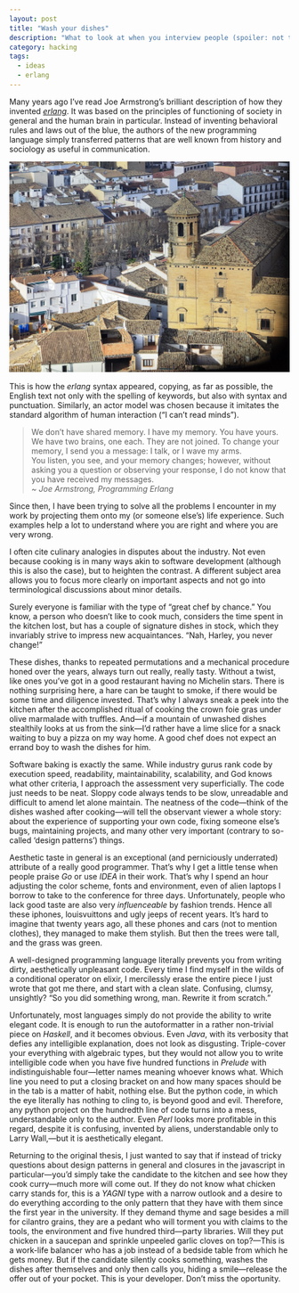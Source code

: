 ```yaml
---
layout: post
title: "Wash your dishes"
description: "What to look at when you interview people (spoiler: not their imminent knowledge)"
category: hacking
tags:
  - ideas
  - erlang
---
```


Many years ago I’ve read Joe Armstrong’s brilliant description of how they invented [_erlang_](https://www.erlang.org). It was based on the principles of functioning of society in general and the human brain in particular. Instead of inventing behavioral rules and laws out of the blue, the authors of the new programming language simply transferred patterns that are well known from history and sociology as useful in communication.

![Baeza](/img/baeza.jpg)

This is how the _erlang_ syntax appeared, copying, as far as possible, the English text not only with the spelling of keywords, but also with syntax and punctuation. Similarly, an actor model was chosen because it imitates the standard algorithm of human interaction (“I can’t read minds”).

> We don’t have shared memory. I have my memory. You have yours. We have two brains, one each. They are not joined. To change your memory, I send you a message: I talk, or I wave my arms.  
> You listen, you see, and your memory changes; however, without asking you a question or observing your response, I do not know that you have received my messages.  
> _~ Joe Armstrong, Programming Erlang_

Since then, I have been trying to solve all the problems I encounter in my work by projecting them onto my (or someone else’s) life experience. Such examples help a lot to understand where you are right and where you are very wrong.

I often cite culinary analogies in disputes about the industry. Not even because cooking is in many ways akin to software development (although this is also the case), but to heighten the contrast. A different subject area allows you to focus more clearly on important aspects and not go into terminological discussions about minor details.

Surely everyone is familiar with the type of “great chef by chance.” You know, a person who doesn’t like to cook much, considers the time spent in the kitchen lost, but has a couple of signature dishes in stock, which they invariably strive to impress new acquaintances. “Nah, Harley, you never change!”

These dishes, thanks to repeated permutations and a mechanical procedure honed over the years, always turn out really, really tasty. Without a twist, like ones you’ve got in a good restaurant having no Michelin stars. There is nothing surprising here, a hare can be taught to smoke, if there would be some time and diligence invested. That’s why I always sneak a peek into the kitchen after the accomplished ritual of cooking the crown foie gras under olive marmalade with truffles. And—if a mountain of unwashed dishes stealthily looks at us from the sink—I’d rather have a lime slice for a snack waiting to buy a pizza on my way home. A good chef does not expect an errand boy to wash the dishes for him.

Software baking is exactly the same. While industry gurus rank code by execution speed, readability, maintainability, scalability, and God knows what other criteria, I approach the assessment very superficially. The code just needs to be neat. Sloppy code always tends to be slow, unreadable and difficult to amend let alone maintain. The neatness of the code—think of the dishes washed after cooking—will tell the observant viewer a whole story: about the experience of supporting your own code, fixing someone else’s bugs, maintaining projects, and many other very important (contrary to so-called ‘design patterns’) things.

Aesthetic taste in general is an exceptional (and perniciously underrated) attribute of a really good programmer. That’s why I get a little tense when people praise _Go_ or use _IDEA_ in their work. That’s why I spend an hour adjusting the color scheme, fonts and environment, even of alien laptops I borrow to take to the conference for three days. Unfortunately, people who lack good taste are also very _influenceable_ by fashion trends. Hence all these iphones, louisvuittons and ugly jeeps of recent years. It’s hard to imagine that twenty years ago, all these phones and cars (not to mention clothes), they managed to make them stylish. But then the trees were tall, and the grass was green.

A well-designed programming language literally prevents you from writing dirty, aesthetically unpleasant code. Every time I find myself in the wilds of a conditional operator on elixir, I mercilessly erase the entire piece I just wrote that got me there, and start with a clean slate. Confusing, clumsy, unsightly? “So you did something wrong, man. Rewrite it from scratch.”

Unfortunately, most languages simply do not provide the ability to write elegant code. It is enough to run the autoformatter in a rather non-trivial piece on _Haskell_, and it becomes obvious. Even _Java_, with its verbosity that defies any intelligible explanation, does not look as disgusting. Triple-cover your everything with algebraic types, but they would not allow you to write intelligible code when you have five hundred functions in _Prelude_ with indistinguishable four—letter names meaning whoever knows what. Which line you need to put a closing bracket on and how many spaces should be in the tab is a matter of habit, nothing else. But the python code, in which the eye literally has nothing to cling to, is beyond good and evil. Therefore, any python project on the hundredth line of code turns into a mess, understandable only to the author. Even _Perl_ looks more profitable in this regard, despite it is confusing, invented by aliens, understandable only to Larry Wall,—but it is aesthetically elegant.

Returning to the original thesis, I just wanted to say that if instead of tricky questions about design patterns in general and closures in the javascript in particular—you’d simply take the candidate to the kitchen and see how they cook curry—much more will come out. If they do not know what chicken carry stands for, this is a _YAGNI_ type with a narrow outlook and a desire to do everything according to the only pattern that they have with them since the first year in the university. If they demand thyme and sage besides a mill for cilantro grains, they are a pedant who will torment you with claims to the tools, the environment and five hundred third—party libraries. Will they put chicken in a saucepan and sprinkle unpeeled garlic cloves on top?—This is a work-life balancer who has a job instead of a bedside table from which he gets money. But if the candidate silently cooks something, washes the dishes after themselves and only then calls you, hiding a smile—release the offer out of your pocket. This is your developer. Don’t miss the oportunity.

